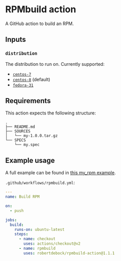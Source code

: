 # RPMbuild action

A GitHub action to build an RPM.

## Inputs

### `distribution`

The distribution to run on. Currently supported:

- [`centos-7`](https://github.com/robertdebock/docker-github-action-rpmbuild/tree/centos-7)
- [`centos-8`](https://github.com/robertdebock/docker-github-action-rpmbuild/tree/master) (default)
- [`fedora-31`](https://github.com/robertdebock/docker-github-action-rpmbuild/tree/fedora-31)

## Requirements

This action expects the following structure:

```
.
├── README.md
├── SOURCES
│   └── my-1.0.0.tar.gz
└── SPECS
    └── my.spec
```

## Example usage

A full example can be found in [this my_rpm example](https://github.com/buluma/rpm_build).

`.github/workflows/rpmbuild.yml`:

```yaml
---
name: Build RPM

on:
  - push

jobs:
  build:
    runs-on: ubuntu-latest
    steps:
      - name: checkout
        uses: actions/checkout@v2
      - name: rpmbuild
        uses: robertdebock/rpmbuild-action@1.1.1
```
